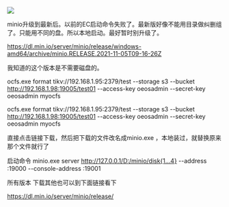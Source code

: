 

![](https://gitee.com/hxc8/images6/raw/master/img/202407190004175.jpg)







minio升级到最新后。以前的EC启动命令失败了。最新版好像不能用目录做纠删组了。只能用不同的盘。所以本地启动。最好暂时别升级了。





https://dl.min.io/server/minio/release/windows-amd64/archive/minio.RELEASE.2021-11-05T09-16-26Z



我知道的这个版本是不需要磁盘的。



ocfs.exe format tikv://192.168.1.95:2379/test --storage s3 --bucket http://192.168.1.98:19005/test01 --access-key oeosadmin --secret-key oeosadmin myocfs

ocfs.exe format tikv://192.168.1.95:2379/test --storage s3 --bucket http://192.168.1.98:19005/test01 --access-key oeosadmin --secret-key oeosadmin myocfs



直接点击链接下载，然后把下载的文件改名成minio.exe ，本地装过，就替换原来那个文件就行了



启动命令 minio.exe server http://127.0.0.1/D:/minio/disk{1...4}  --address :19000 --console-address :19001





所有版本  下载其他也可以到下面链接看下

https://dl.min.io/server/minio/release/